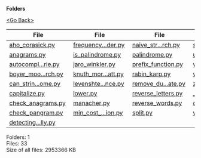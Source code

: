 **Folders**

[&lt;Go Back&gt;](../right.html)

  

<table><thead><tr class="header"><th><strong>File</strong></th><th><strong>File</strong></th><th><strong>File</strong></th><th><strong>File</strong></th></tr></thead><tbody><tr class="odd"><td><a href="aho_corasick.py">aho_corasick.py</a> </td><td><a href="frequency_finder.py">frequency...der.py</a> </td><td><a href="naive_string_search.py">naive_str...rch.py</a> </td><td><a href="swap_case.py">swap_case.py</a> </td></tr><tr class="even"><td><a href="anagrams.py">anagrams.py</a> </td><td><a href="is_palindrome.py">is_palindrome.py</a> </td><td><a href="palindrome.py">palindrome.py</a> </td><td><a href="upper.py">upper.py</a> </td></tr><tr class="odd"><td><a href="autocomplete_using_trie.py">autocompl...rie.py</a> </td><td><a href="jaro_winkler.py">jaro_winkler.py</a> </td><td><a href="prefix_function.py">prefix_function.py</a> </td><td><a href="word_occurrence.py">word_occurrence.py</a> </td></tr><tr class="even"><td><a href="boyer_moore_search.py">boyer_moo...rch.py</a> </td><td><a href="knuth_morris_pratt.py">knuth_mor...att.py</a> </td><td><a href="rabin_karp.py">rabin_karp.py</a> </td><td><a href="word_patterns.py">word_patterns.py</a> </td></tr><tr class="odd"><td><a href="can_string_be_rearranged_as_palindrome.py">can_strin...ome.py</a> </td><td><a href="levenshtein_distance.py">levenshte...nce.py</a> </td><td><a href="remove_duplicate.py">remove_du...ate.py</a> </td><td><a href="z_function.py">z_function.py</a> </td></tr><tr class="even"><td><a href="capitalize.py">capitalize.py</a> </td><td><a href="lower.py">lower.py</a> </td><td><a href="reverse_letters.py">reverse_letters.py</a> </td><td><a href="__init__.py">__init__.py</a> </td></tr><tr class="odd"><td><a href="check_anagrams.py">check_anagrams.py</a> </td><td><a href="manacher.py">manacher.py</a> </td><td><a href="reverse_words.py">reverse_words.py</a> </td><td><a href="dictionary.txt">dictionary.txt</a> </td></tr><tr class="even"><td><a href="check_pangram.py">check_pangram.py</a> </td><td><a href="min_cost_string_conversion.py">min_cost_...ion.py</a> </td><td><a href="split.py">split.py</a> </td><td><a href="words.txt">words.txt</a> </td></tr><tr class="odd"><td><a href="detecting_english_programmatically.py">detecting...lly.py</a> </td><td></td><td></td><td></td></tr></tbody></table>

Folders: 1  
Files: 33  
Size of all files: 2953366 KB
